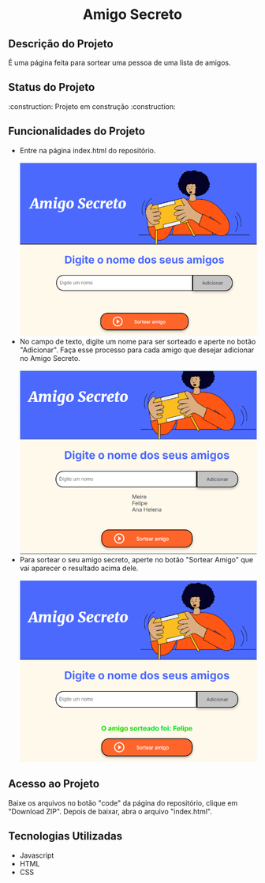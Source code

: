 <h1 align = "center">Amigo Secreto</h1>
<h2>Descrição do Projeto</h2>
<p>É uma página feita para sortear uma pessoa de uma lista de amigos.</p>

<h2>Status do Projeto</h2>
<p>:construction:  Projeto em construção  :construction:</p>

<h2>Funcionalidades do Projeto</h2>
<ul>
  <li>Entre na página index.html do repositório.</li>
    <br>
    <center><img src="assets/index.png"></center>
  <li>No campo de texto, digite um nome para ser sorteado e aperte no botão "Adicionar". Faça esse processo para cada amigo que desejar adicionar no Amigo Secreto. </li>
    <br>
    <center><img src="assets/passo_4.png"></center>
  <li>Para sortear o seu amigo secreto, aperte no botão "Sortear Amigo" que vai aparecer o resultado acima dele.</li>
    <br>
    <center><img src="assets/passo_5.png"></center>
</ul>

<h2>Acesso ao Projeto</h2>
<p>Baixe os arquivos no botão "code" da página do repositório, clique em "Download ZIP". Depois de baixar, abra o arquivo "index.html".</p>
<h2>Tecnologias Utilizadas</h2>
<ul>
  <li>Javascript</li>
  <li>HTML</li>
  <li>CSS</li>
</ul>


